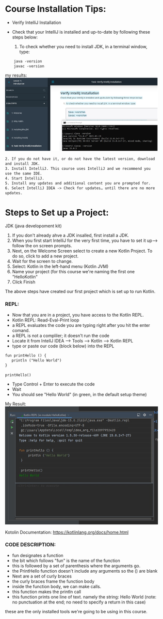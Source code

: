 # Course Installation Tips: 
* Verify IntelliJ Installation
* Check that your IntelliJ is installed and up-to-date by following these steps below:

    1. To check whether you need to install JDK, in a terminal window, type:
```
    java -version
    javac -version
```

my results: 
![results-image](https://github.com/EO4wellness/leary-leerie/blob/master/Kotlin/images/L1.5.jpg)


    2. If you do not have it, or do not have the latest version, download and install JDK.
    3. Install IntelliJ. This course uses IntelliJ and we recommend you use the same IDE.
    4. Start IntelliJ.
    5. Install any updates and additional content you are prompted for.
    6. Select IntelliJ IDEA -> Check for updates… until there are no more updates.



# Steps to Set up a Project: 
JDK (java developoment kit) 

1.  If you don't already ahve a JDK insalled, first install a JDK. 
2.  When you first start IntelliJ for the very first time, you have to set it up--> follow the on screen prompts. 
3.  Next, on the Welcome Screen select to create a new Kotlin Project.  To do so, click to add a new project. 
4.  Wait for the screen to change. 
5.  Select: Kotlin in the left-hand menu (Kotlin JVM) 
6.  Name your project (for this course we're naming the first one "HelloKotlin" 
7.  Click Finish 

The above steps have created our first project which is set up to run Kotlin. 

### REPL: 
* Now that you are in a project, you have access to the Kotlin REPL. 
* Kotlin REPL: Read-Eval-Print loop 
* a REPL evaluates the code you are typing right after you hit the enter comand.  
* a REPL is not a compliler; it doesn't run the code 
* Locate it from IntellJ IDEA --> Tools --> Kotlin --> Kotlin REPL 
* type or paste our code (block below) into the REPL 
```
fun printHello () {
   println ("Hello World")
}

printHello()
```
* Type Control + Enter to execute the code 
* Wait
* You should see "Hello World" (in green, in the default setup theme) 

My Result: 
![result](https://github.com/EO4wellness/leary-leerie/blob/master/Kotlin/images/L1.6.jpg) 


Kotolin Documentation: https://kotlinlang.org/docs/home.html  

### CODE DESCRIPTION: 
* fun designates a function 
* the bit which follows "fun" is the name of the function 
* this is followed by a set of parenthesis where the arguments go.  
* the PrintHello function doesn't include any arguments so the () are blank 
* Next are a set of curly braces
* the curly braces frame the function body 
* inside the function body, we can make calls. 
* this function makes the println call 
* this function prints one line of text. namely the string: Hello World 
(note: no punctuation at the end; no need to specify a return in this case) 


these are the only installed tools we're going to be using in this course. 
